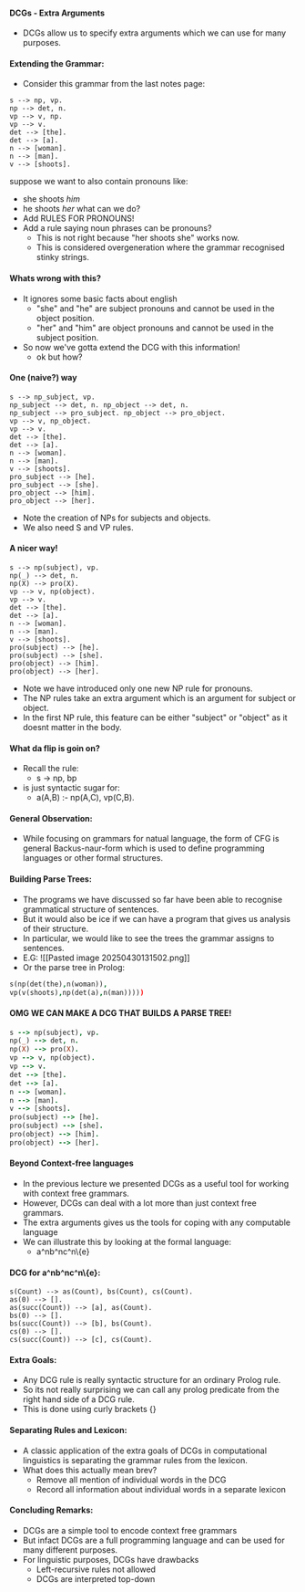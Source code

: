 #### DCGs - Extra Arguments
- DCGs allow us to specify extra arguments which we can use for many purposes.

#### Extending the Grammar:
- Consider this grammar from the last notes page:
``` DCG
s --> np, vp.  
np --> det, n.  
vp --> v, np.  
vp --> v.  
det --> [the].  
det --> [a].  
n --> [woman].  
n --> [man].  
v --> [shoots].
```
suppose we want to also contain pronouns like:
- she shoots *him*
- he shoots *her*
what can we do? 
- Add RULES FOR PRONOUNS!
- Add a rule saying noun phrases can be pronouns?
	- This is not right because "her shoots she" works now.
	- This is considered overgeneration where the grammar recognised stinky strings. 

#### Whats wrong with this? 
- It ignores some basic facts about english
	- "she" and "he" are subject pronouns and cannot be used in the object position.
	- "her" and "him" are object pronouns and cannot be used in the subject position.
- So now we've gotta extend the DCG with this information!
	- ok but how?

#### One (naive?) way
``` DCG
s --> np_subject, vp.  
np_subject --> det, n. np_object --> det, n.  
np_subject --> pro_subject. np_object --> pro_object.  
vp --> v, np_object.  
vp --> v.  
det --> [the].  
det --> [a].  
n --> [woman].  
n --> [man].  
v --> [shoots].  
pro_subject --> [he].  
pro_subject --> [she].  
pro_object --> [him].  
pro_object --> [her].
```
- Note the creation of NPs for subjects and objects.
- We also need S and VP rules.

#### A nicer way!
```DCG
s --> np(subject), vp.  
np(_) --> det, n.  
np(X) --> pro(X).  
vp --> v, np(object).  
vp --> v.  
det --> [the].  
det --> [a].  
n --> [woman].  
n --> [man].  
v --> [shoots].  
pro(subject) --> [he].  
pro(subject) --> [she].  
pro(object) --> [him].  
pro(object) --> [her].
```
- Note we have introduced only one new NP rule for pronouns. 
- The NP rules take an extra argument which is an argument for subject or object.
- In the first NP rule, this feature can be either "subject" or "object" as it doesnt matter in the body.

#### What da flip is goin on?
- Recall the rule:
	- s -> np, bp
- is just syntactic sugar for:
	- a(A,B) :- np(A,C), vp(C,B).

#### General Observation:
- While focusing on grammars for natual language, the form of CFG is general Backus-naur-form which is used to define programming languages or other formal structures.

#### Building Parse Trees:
- The programs we have discussed so far have been able to recognise grammatical structure of sentences.
- But it would also be ice if we can have a program that gives us analysis of their structure.
- In particular, we would like to see the trees the grammar assigns to sentences.
- E.G: 
![[Pasted image 20250430131502.png]]
- Or the parse tree in Prolog:
```prolog
s(np(det(the),n(woman)),  
vp(v(shoots),np(det(a),n(man)))))
```

#### OMG WE CAN MAKE A DCG THAT BUILDS A PARSE TREE!
```prolog
s --> np(subject), vp.  
np(_) --> det, n.  
np(X) --> pro(X).  
vp --> v, np(object).  
vp --> v.  
det --> [the].  
det --> [a].  
n --> [woman].  
n --> [man].  
v --> [shoots].  
pro(subject) --> [he].  
pro(subject) --> [she].  
pro(object) --> [him].  
pro(object) --> [her].
```

#### Beyond Context-free languages
- In the previous lecture we presented DCGs as a useful tool for working with context free grammars.
- However, DCGs can deal with a lot more than just context free grammars.
- The extra arguments gives us the tools for coping with any computable language
- We can illustrate this by looking at the formal language:
	- a^nb^nc^n\\{e}

#### DCG for a^nb^nc^n\\\{e}:
```DCG
s(Count) --> as(Count), bs(Count), cs(Count).  
as(0) --> [].  
as(succ(Count)) --> [a], as(Count).  
bs(0) --> [].  
bs(succ(Count)) --> [b], bs(Count).  
cs(0) --> [].  
cs(succ(Count)) --> [c], cs(Count).
```

#### Extra Goals:
- Any DCG rule is really syntactic structure for an ordinary Prolog rule.
- So its not really surprising we can call any prolog predicate from the right hand side of a DCG rule.
- This is done using curly brackets {}

#### Separating Rules and Lexicon:
- A classic application of the extra goals of DCGs in computational linguistics is separating the grammar rules from the lexicon.
- What does this actually mean brev?
	- Remove all mention of individual words in the DCG
	- Record all information about individual words in a separate lexicon

#### Concluding Remarks:
- DCGs are a simple tool to encode context free grammars
- But infact DCGs are a full programming language and can be used for many different purposes.
- For linguistic purposes, DCGs have drawbacks
	- Left-recursive rules not allowed
	- DCGs are interpreted top-down